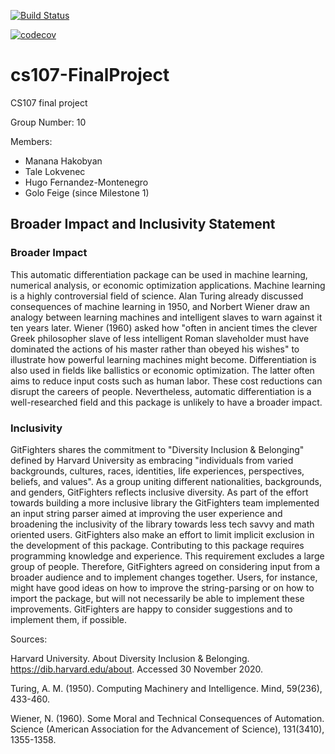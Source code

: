 [![Build Status](https://travis-ci.com/Git-fighters/cs107-FinalProject.svg?token=un3y85ex3jSbm3Fhz45K&branch=master)](https://travis-ci.com/Git-fighters/cs107-FinalProject)

[![codecov](https://codecov.io/gh/Git-fighters/cs107-FinalProject/branch/master/graph/badge.svg?token=OHXBN0F2TM)](undefined)

# cs107-FinalProject
CS107 final project

Group Number: 10

Members:
- Manana Hakobyan
- Tale Lokvenec
- Hugo Fernandez-Montenegro
- Golo Feige (since Milestone 1)

## Broader Impact and Inclusivity Statement

### Broader Impact
This automatic differentiation package can be used in machine learning, numerical analysis, or economic optimization applications. Machine learning is a highly controversial field of science. Alan Turing already discussed consequences of machine learning in 1950, and Norbert Wiener draw an analogy between learning machines and intelligent slaves to warn against it ten years later. Wiener (1960) asked how "often in ancient times the clever Greek philosopher slave of less intelligent Roman slaveholder must have dominated the actions of his master rather than obeyed his wishes" to illustrate how powerful learning machines might become. Differentiation is also used in fields like ballistics or economic optimization. The latter often aims to reduce input costs such as human labor. These cost reductions can disrupt the careers of people. Nevertheless, automatic differentiation is a well-researched field and this package is unlikely to have a broader impact. 


### Inclusivity 
GitFighters shares the commitment to "Diversity Inclusion & Belonging" defined by Harvard University as embracing "individuals from varied backgrounds, cultures, races, identities, life experiences, perspectives, beliefs, and values". As a group uniting different nationalities, backgrounds, and genders, GitFighters reflects inclusive diversity. As part of the effort towards building a more inclusive library the GitFighters team implemented an input string parser aimed at improving the user experience and broadening the inclusivity of the library towards less tech savvy and math oriented users. GitFighters also make an effort to limit implicit exclusion in the development of this package. Contributing to this package requires programming knowledge and experience. This requirement excludes a large group of people. Therefore, GitFighters agreed on considering input from a broader audience and to implement changes together. Users, for instance, might have good ideas on how to improve the string-parsing or on how to import the package, but will not necessarily be able to implement these improvements. GitFighters are happy to consider suggestions and to implement them, if possible.


Sources:

Harvard University. About Diversity Inclusion & Belonging. https://dib.harvard.edu/about. Accessed 30 November 2020.

Turing, A. M. (1950). Computing Machinery and Intelligence. Mind, 59(236), 433-460.

Wiener, N. (1960). Some Moral and Technical Consequences of Automation. Science (American Association for the Advancement of Science), 131(3410), 1355-1358.
